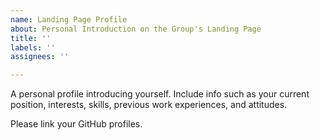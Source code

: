 ```yaml
---
name: Landing Page Profile
about: Personal Introduction on the Group's Landing Page
title: ''
labels: ''
assignees: ''

---
```


A personal profile introducing yourself. Include info such as your current position, interests, skills, previous work experiences, and attitudes.

Please link your GitHub profiles.
